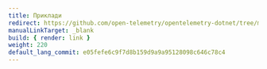 ```yaml
---
title: Приклади
redirect: https://github.com/open-telemetry/opentelemetry-dotnet/tree/main/examples
manualLinkTarget: _blank
build: { render: link }
weight: 220
default_lang_commit: e05fefe6c9f7d8b159d9a9a95128098c646c78c4
---
```

